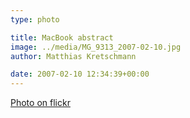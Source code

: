 ```yaml
---
type: photo

title: MacBook abstract
image: ../media/MG_9313_2007-02-10.jpg
author: Matthias Kretschmann

date: 2007-02-10 12:34:39+00:00
---
```


[Photo on flickr](http://www.flickr.com/photos/krema/2495391492)
